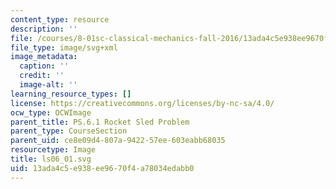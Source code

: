 ```yaml
---
content_type: resource
description: ''
file: /courses/8-01sc-classical-mechanics-fall-2016/13ada4c5e938ee9670f4a78034edabb0_ls06_01.svg
file_type: image/svg+xml
image_metadata:
  caption: ''
  credit: ''
  image-alt: ''
learning_resource_types: []
license: https://creativecommons.org/licenses/by-nc-sa/4.0/
ocw_type: OCWImage
parent_title: PS.6.1 Rocket Sled Problem
parent_type: CourseSection
parent_uid: ce8e09d4-807a-9422-57ee-603eabb68035
resourcetype: Image
title: ls06_01.svg
uid: 13ada4c5-e938-ee96-70f4-a78034edabb0
---
```

